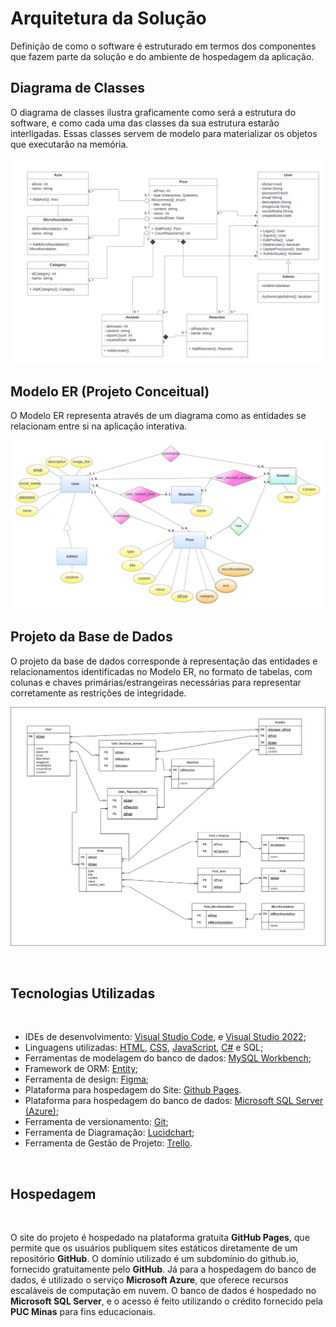 # Arquitetura da Solução

Definição de como o software é estruturado em termos dos componentes que fazem parte da solução e do ambiente de hospedagem da aplicação.

## Diagrama de Classes

O diagrama de classes ilustra graficamente como será a estrutura do software, e como cada uma das classes da sua estrutura estarão interligadas. Essas classes servem de modelo para materializar os objetos que executarão na memória.

![Diagrama de Classes](img/Diagrama-de-Classes.png)

## Modelo ER (Projeto Conceitual)

O Modelo ER representa através de um diagrama como as entidades se relacionam entre si na aplicação interativa.

![Modelo Entidade Relacionamento](img/Modelo-Entidade-Relacionamento.png)

## Projeto da Base de Dados

O projeto da base de dados corresponde à representação das entidades e relacionamentos identificadas no Modelo ER, no formato de tabelas, com colunas e chaves primárias/estrangeiras necessárias para representar corretamente as restrições de integridade.

![Projeto de Base de Dados](img/base-de-dados.png)

<br>

## Tecnologias Utilizadas
<br>
 
 - IDEs de desenvolvimento: [Visual Studio Code](https://code.visualstudio.com/), e [Visual Studio 2022](https://visualstudio.microsoft.com/pt-br/);
 - Linguagens utilizadas: [HTML](https://developer.mozilla.org/pt-BR/docs/Web/HTML), [CSS](https://developer.mozilla.org/pt-BR/docs/Web/CSS), [JavaScript](https://developer.mozilla.org/pt-BR/docs/Web/JavaScript), [C#](https://learn.microsoft.com/pt-br/dotnet/csharp/tour-of-csharp/) e SQL;
 - Ferramentas de modelagem do banco de dados: [MySQL Workbench](https://www.mysql.com/products/workbench/);
 - Framework de ORM: [Entity](https://learn.microsoft.com/en-us/ef/);
 - Ferramenta de design: [Figma](https://www.figma.com/);
 - Plataforma para hospedagem do Site: [Github Pages](https://pages.github.com/).
 - Plataforma para hospedagem do banco de dados: [Microsoft SQL Server (Azure)](https://azure.microsoft.com/pt-br/products/azure-sql/?culture=pt-br&country=br#product-overview);
 - Ferramenta de versionamento: [Git](https://git-scm.com/);
  - Ferramenta de Diagramação: [Lucidchart](https://www.lucidchart.com/pages/pt);
 - Ferramenta de Gestão de Projeto: [Trello](https://trello.com/pt-BR).


<br>

## Hospedagem
<br>

O site do projeto é hospedado na plataforma gratuita **GitHub Pages**, que permite que os usuários publiquem sites estáticos diretamente de um repositório **GitHub**. O domínio utilizado é um subdomínio do github.io, fornecido gratuitamente pelo **GitHub**. Já para a hospedagem do banco de dados, é utilizado o serviço **Microsoft Azure**, que oferece recursos escaláveis de computação em nuvem. O banco de dados é hospedado no **Microsoft SQL Server**, e o acesso é feito utilizando o crédito fornecido pela **PUC Minas** para fins educacionais.
